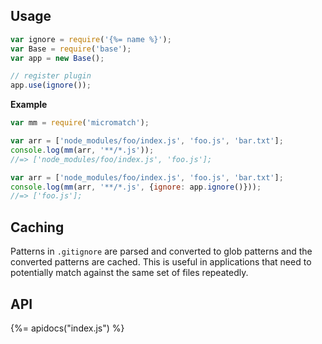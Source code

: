 ## Usage

```js
var ignore = require('{%= name %}');
var Base = require('base');
var app = new Base();

// register plugin
app.use(ignore());
```

**Example**

```js
var mm = require('micromatch');

var arr = ['node_modules/foo/index.js', 'foo.js', 'bar.txt'];
console.log(mm(arr, '**/*.js'));
//=> ['node_modules/foo/index.js', 'foo.js'];

var arr = ['node_modules/foo/index.js', 'foo.js', 'bar.txt'];
console.log(mm(arr, '**/*.js', {ignore: app.ignore()}));
//=> ['foo.js'];
```

## Caching

Patterns in `.gitignore` are parsed and converted to glob patterns and the converted patterns are cached. This is useful in applications that need to potentially match against the same set of files repeatedly.

## API
{%= apidocs("index.js") %}
